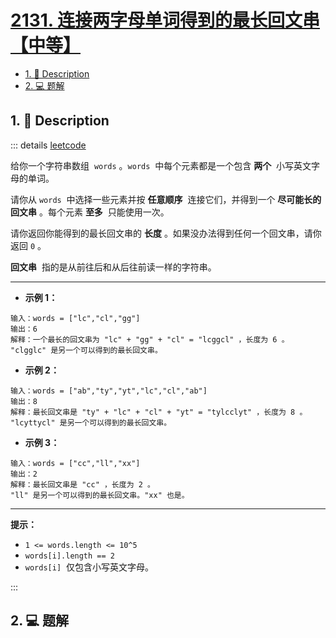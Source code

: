 # [2131. 连接两字母单词得到的最长回文串【中等】](https://github.com/Tdahuyou/TNotes.leetcode/tree/main/notes/2131.%20%E8%BF%9E%E6%8E%A5%E4%B8%A4%E5%AD%97%E6%AF%8D%E5%8D%95%E8%AF%8D%E5%BE%97%E5%88%B0%E7%9A%84%E6%9C%80%E9%95%BF%E5%9B%9E%E6%96%87%E4%B8%B2%E3%80%90%E4%B8%AD%E7%AD%89%E3%80%91)

<!-- region:toc -->

- [1. 📝 Description](#1--description)
- [2. 💻 题解](#2--题解)

<!-- endregion:toc -->

## 1. 📝 Description

::: details [leetcode](https://leetcode.cn/problems/longest-palindrome-by-concatenating-two-letter-words?envType=daily-question&envId=2025-05-25)

给你一个字符串数组  `words` 。`words`  中每个元素都是一个包含 **两个**  小写英文字母的单词。

请你从 `words`  中选择一些元素并按 **任意顺序**  连接它们，并得到一个 **尽可能长的回文串** 。每个元素 **至多**  只能使用一次。

请你返回你能得到的最长回文串的 **长度** 。如果没办法得到任何一个回文串，请你返回 `0` 。

**回文串**  指的是从前往后和从后往前读一样的字符串。

---

- **示例 1：**

```
输入：words = ["lc","cl","gg"]
输出：6
解释：一个最长的回文串为 "lc" + "gg" + "cl" = "lcggcl" ，长度为 6 。
"clgglc" 是另一个可以得到的最长回文串。

```

- **示例 2：**

```
输入：words = ["ab","ty","yt","lc","cl","ab"]
输出：8
解释：最长回文串是 "ty" + "lc" + "cl" + "yt" = "tylcclyt" ，长度为 8 。
"lcyttycl" 是另一个可以得到的最长回文串。

```

- **示例 3：**

```
输入：words = ["cc","ll","xx"]
输出：2
解释：最长回文串是 "cc" ，长度为 2 。
"ll" 是另一个可以得到的最长回文串。"xx" 也是。

```

---

**提示：**

- `1 <= words.length <= 10^5`
- `words[i].length == 2`
- `words[i]`  仅包含小写英文字母。

:::

## 2. 💻 题解

```

```
